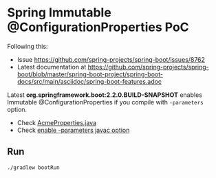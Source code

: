 # Spring Immutable @ConfigurationProperties PoC

Following this:
* Issue https://github.com/spring-projects/spring-boot/issues/8762
* Latest documentation at  https://github.com/spring-projects/spring-boot/blob/master/spring-boot-project/spring-boot-docs/src/main/asciidoc/spring-boot-features.adoc

Latest **org.springframework.boot:2.2.0.BUILD-SNAPSHOT** enables Immutable @ConfigurationProperties if you compile with `-parameters` option.
* Check [AcmeProperties.java](https://github.com/rogervinas/spring-immutable-configuration-properties/blob/master/src/main/java/com/acme/AcmeProperties.java)
* Check [enable -parameters javac option](https://github.com/rogervinas/spring-immutable-configuration-properties/blob/master/build.gradle#L26)

## Run
```bash
./gradlew bootRun
```